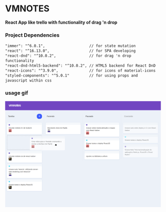 # VMNOTES

<b>React App like trello with functionality of drag 'n drop</b>

### Project Dependencies

```
"immer": "^6.0.1",                    // for state mutation
"react": "^16.13.0",                  // for SPA developing
"react-dnd": "^10.0.2",               // for drag 'n drop functionality
"react-dnd-html5-backend": "^10.0.2", // HTML5 backend for React DnD
"react-icons": "^3.9.0",              // for icons of material-icons
"styled-components": "^5.0.1"         // for using props and javascript within css
```

### usage gif

![](<assets/Peek 2020-03-14 02-01.gif>)
